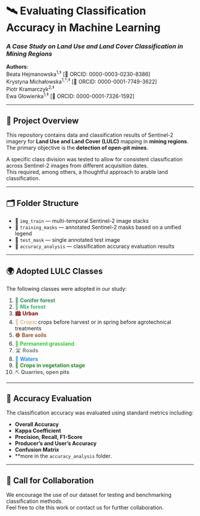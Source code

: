 # 🛰️ Evaluating Classification Accuracy in Machine Learning  
### *A Case Study on Land Use and Land Cover Classification in Mining Regions*

**Authors**:  
Beata Hejmanowska<sup>1,‡</sup> [🔗 ORCID: 0000-0003-0230-8386]  
Krystyna Michałowska<sup>1,†,‡</sup> [🔗 ORCID: 0000-0001-7749-3622]  
Piotr Kramarczyk<sup>2,‡</sup>  
Ewa Głowienka<sup>1,‡</sup> [🔗 ORCID: 0000-0001-7326-1592]  

---

## 🧾 Project Overview

This repository contains data and classification results of Sentinel-2 imagery for **Land Use and Land Cover (LULC)** mapping in **mining regions**.  
The primary objective is the **detection of open-pit mines**.

A specific class division was tested to allow for consistent classification across Sentinel-2 images from different acquisition dates.  
This required, among others, a thoughtful approach to arable land classification.

---

## 🗂️ Folder Structure

- 📁 `img_train` — multi-temporal Sentinel-2 image stacks  
- 📁 `training_masks` — annotated Sentinel-2 masks based on a unified legend  
- 📁 `test_mask` — single annotated test image  
- 📁 `accuracy_analysis` — classification accuracy evaluation results  

---

## 🌍 Adopted LULC Classes

The following classes were adopted in our study:

1. <span style="color:#2e8b57;">🌲 <strong>Conifer forest</strong></span>
2. <span style="color:#3cb371;">🌳 <strong>Mix forest</strong></span>
3. <span style="color:#8b0000;">🏙️ <strong>Urban</strong></span>
4. <span style="color:#deb887;">🌾 <strong>Crops</strong></span>: crops before harvest or in spring before agrotechnical treatments
5. <span style="color:#a0522d;">🟤 <strong>Bare soils</strong></span>
6. <span style="color:#32cd32;">🌿 <strong>Permanent grassland</strong></span>
7. <span style="color:#808080;">🛣️ <strong>Roads</strong></span>
8. <span style="color:#1e90ff;">🌊 <strong>Waters</strong></span>
9. <span style="color:#228b22;">🌱 <strong>Crops in vegetation stage</strong></span>
10. <span style="color:#696969;">⛏️ <strong>Quarries, open pits</strong></span>

---

## 📏 Accuracy Evaluation

The classification accuracy was evaluated using standard metrics including:

- **Overall Accuracy**
- **Kappa Coefficient**
- **Precision, Recall, F1-Score**
- **Producer’s and User’s Accuracy**
- **Confusion Matrix**
- **more in the `accuracy_analysis` folder.

---

## 🤝 Call for Collaboration

We encourage the use of our dataset for testing and benchmarking classification methods.  
Feel free to cite this work or contact us for further collaboration.

